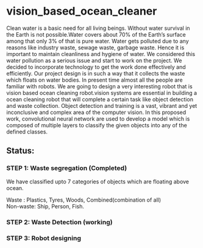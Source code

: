 # vision_based_ocean_cleaner
Clean water is a basic need for all living beings. Without water survival in the Earth is
not possible.Water covers about 70% of the Earth’s surface among that only 3% of that
is pure water. Water gets polluted due to any reasons like industry waste, sewage
waste, garbage waste. Hence it is important to maintain cleanliness and hygiene of
water. We considered this water pollution as a serious issue and start to work on the
project. We decided to incorporate technology to get the work done effectively and
efficiently. Our project design is in such a way that it collects the waste which floats on
water bodies. In present time almost all the people are familiar with robots. We are
going to design a very interesting robot that is vision based ocean cleaning robot.vision systems are essential in building
a ocean cleaning robot that will complete a certain task like object detection and waste
collection. Object detection and training is a vast, vibrant and yet inconclusive
and complex area of the computer vision. In this proposed work, convolutional
neural network are used to develop a model which is composed of multiple
layers to classify the given objects into any of the defined classes.

## Status:

### STEP 1: Waste segregation  (Completed)
We have classified upto 7 categories of objects which are floating above ocean.

Waste : Plastics, Tyres, Woods, Combined(combination of all)\
Non-waste: Ship, Person, Fish.

### STEP 2: Waste Detection  (working)
### STEP 3: Robot designing 




